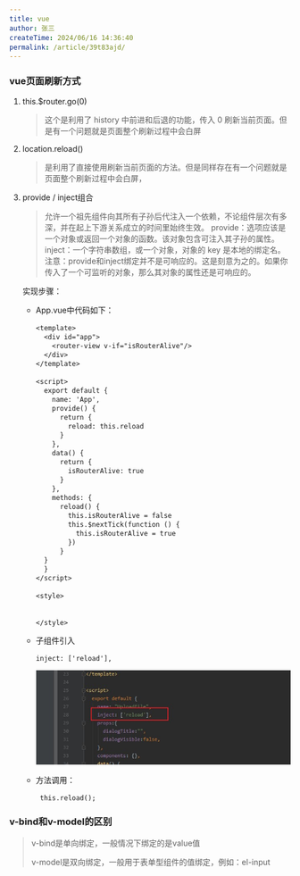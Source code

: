 ```yaml
---
title: vue
author: 张三
createTime: 2024/06/16 14:36:40
permalink: /article/39t83ajd/
---
```

### vue页面刷新方式

1. this.$router.go(0)

   > 这个是利用了 history 中前进和后退的功能，传入 0 刷新当前页面。但是有一个问题就是页面整个刷新过程中会白屏

2. location.reload()

   > 是利用了直接使用刷新当前页面的方法。但是同样存在有一个问题就是页面整个刷新过程中会白屏，

3. provide / inject组合

   > 允许一个祖先组件向其所有子孙后代注入一个依赖，不论组件层次有多深，并在起上下游关系成立的时间里始终生效。
   > provide：选项应该是一个对象或返回一个对象的函数。该对象包含可注入其子孙的属性。
   > inject：一个字符串数组，或一个对象，对象的 key 是本地的绑定名。
   > 注意：provide和inject绑定并不是可响应的。这是刻意为之的。如果你传入了一个可监听的对象，那么其对象的属性还是可响应的。

   实现步骤：

   * App.vue中代码如下：

     ```vue
     <template>
       <div id="app">
         <router-view v-if="isRouterAlive"/>
       </div>
     </template>
     
     <script>
       export default {
         name: 'App',
         provide() {
           return {
             reload: this.reload
           }
         },
         data() {
           return {
             isRouterAlive: true
           }
         },
         methods: {
           reload() {
             this.isRouterAlive = false
             this.$nextTick(function () {
               this.isRouterAlive = true
             })
           }
       }
       }
     </script>
     
     <style>
     
     
     </style>
     
     ```

   * 子组件引入

     ```vue
     inject: ['reload'],
     ```

     <img src="../images/Snipaste_2022-10-29_17-21-53.jpg" alt="Snipaste_2022-10-29_17-21-53.jpg" style="zoom:80%;" />

   * 方法调用：

     ```vue
      this.reload();
     ```

     

### v-bind和v-model的区别

> v-bind是单向绑定，一般情况下绑定的是value值
>
> v-model是双向绑定，一般用于表单型组件的值绑定，例如：el-input